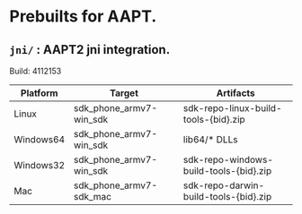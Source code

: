 # Prebuilts for AAPT.

## `jni/` : AAPT2 jni integration.

Build: 4112153

|  Platform  |          Target          |                Artifacts                |
| ---------- | ------------------------ | --------------------------------------- |
| Linux      | sdk_phone_armv7-win_sdk  | sdk-repo-linux-build-tools-{bid}.zip    |
| Windows64  | sdk_phone_armv7-win_sdk  | lib64/* DLLs                            |
| Windows32  | sdk_phone_armv7-win_sdk  | sdk-repo-windows-build-tools-{bid}.zip  |
| Mac        | sdk_phone_armv7-sdk_mac  | sdk-repo-darwin-build-tools-{bid}.zip   |
